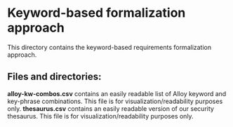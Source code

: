 # Keyword-based formalization approach
This directory contains the keyword-based requirements formalization approach. 

## Files and directories:
**alloy-kw-combos.csv** contains an easily readable list of Alloy keyword and key-phrase combinations. This file is for visualization/readability purposes only.
**thesaurus.csv** contains an easily readable version of our security thesaurus. This file is for visualization/readability purposes only.

